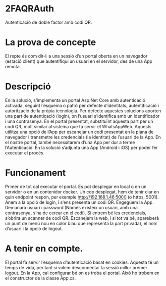 # 2FAQRAuth
Autenticació de doble factor amb codi QR.
# La prova de concepte
El repte és com dir-li a una sessió d’un portal oberta en un navegador (estació client) que autentifiqui un usuari en el servidor, des de una App remota.
# Descripció
En la solució, s’implementa un portal Asp.Net Core amb autenticació activada, seguint l’esquema o patró per defecte d’identitats, autentificació i autorització de la pròpia tecnologia. 
Per defecte aquestes solucions aporten una part de autenticació (login), on l’usuari s’identifica amb un identificador i una contrasenya. En el portal presentat, substituïnt aquesta part per un codi QR, molt similar al sistema que fa servir el WhatsAppWeb. Aquests utilitza una opció de l’App per escanejar un codi presentat en la plana de navegador i transmetre les credencials (la identitat) de l’usuari de la App. En el nostre portal, també necessitarem d’una App per dur a terme l’Autenticació. En la solució s’adjunta una App (Android i iOS) per poder fer executar el procés.
# Funcionament
Primer de tot cal executar el portal. Es pot desplegar en local o en un servidor o en un contenidor docker. Un cop desplegat, hem de tenir clar en quin endpoint respon, per exemple http://192.168.1.46:5000 (o https, 5001). 
Anem a la opció de login, i s’ens presenta un codi QR.
Engeguem la App. Demanarà usuari i password (Només existeix un usuari, amb una contrasenya, s’ha de cercar en el codi). Si entrem bé les credencials, s’obrira un scanner de codi QR. Escanejem la web, i si tot va bé, apareixerà un punt de menú nou en color blau que representa la part privada), el nom d’usuari i la opció de logout.
# A tenir en compte.
El portal fa servir l’esquema d’autenticació basat en cookies. Aquesta té un temps de vida, per tant si volem desconnectar la sessió millor prémer logout.
En la App, cal configurar bé on es troba el portal. Això ho trobem en el constructor de la classe App.cs.






